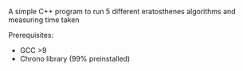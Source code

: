 A simple C++ program to run 5 different eratosthenes algorithms and measuring time taken  

Prerequisites:
* GCC >9
* Chrono library (99% preinstalled)
